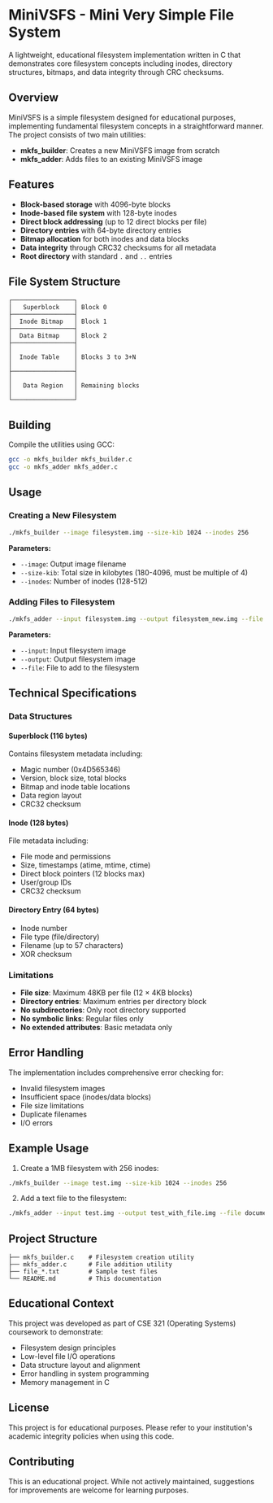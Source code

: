# MiniVSFS - Mini Very Simple File System

A lightweight, educational filesystem implementation written in C that demonstrates core filesystem concepts including inodes, directory structures, bitmaps, and data integrity through CRC checksums.

## Overview

MiniVSFS is a simple filesystem designed for educational purposes, implementing fundamental filesystem concepts in a straightforward manner. The project consists of two main utilities:

- **mkfs_builder**: Creates a new MiniVSFS image from scratch
- **mkfs_adder**: Adds files to an existing MiniVSFS image

## Features

- **Block-based storage** with 4096-byte blocks
- **Inode-based file system** with 128-byte inodes
- **Direct block addressing** (up to 12 direct blocks per file)
- **Directory entries** with 64-byte directory entries
- **Bitmap allocation** for both inodes and data blocks
- **Data integrity** through CRC32 checksums for all metadata
- **Root directory** with standard `.` and `..` entries

## File System Structure

```
┌─────────────────┐
│   Superblock    │ Block 0
├─────────────────┤
│  Inode Bitmap   │ Block 1
├─────────────────┤
│  Data Bitmap    │ Block 2
├─────────────────┤
│                 │
│  Inode Table    │ Blocks 3 to 3+N
│                 │
├─────────────────┤
│                 │
│   Data Region   │ Remaining blocks
│                 │
└─────────────────┘
```

## Building

Compile the utilities using GCC:

```bash
gcc -o mkfs_builder mkfs_builder.c
gcc -o mkfs_adder mkfs_adder.c
```

## Usage

### Creating a New Filesystem

```bash
./mkfs_builder --image filesystem.img --size-kib 1024 --inodes 256
```

**Parameters:**

- `--image`: Output image filename
- `--size-kib`: Total size in kilobytes (180-4096, must be multiple of 4)
- `--inodes`: Number of inodes (128-512)

### Adding Files to Filesystem

```bash
./mkfs_adder --input filesystem.img --output filesystem_new.img --file myfile.txt
```

**Parameters:**

- `--input`: Input filesystem image
- `--output`: Output filesystem image
- `--file`: File to add to the filesystem

## Technical Specifications

### Data Structures

#### Superblock (116 bytes)

Contains filesystem metadata including:

- Magic number (0x4D565346)
- Version, block size, total blocks
- Bitmap and inode table locations
- Data region layout
- CRC32 checksum

#### Inode (128 bytes)

File metadata including:

- File mode and permissions
- Size, timestamps (atime, mtime, ctime)
- Direct block pointers (12 blocks max)
- User/group IDs
- CRC32 checksum

#### Directory Entry (64 bytes)

- Inode number
- File type (file/directory)
- Filename (up to 57 characters)
- XOR checksum

### Limitations

- **File size**: Maximum 48KB per file (12 × 4KB blocks)
- **Directory entries**: Maximum entries per directory block
- **No subdirectories**: Only root directory supported
- **No symbolic links**: Regular files only
- **No extended attributes**: Basic metadata only

## Error Handling

The implementation includes comprehensive error checking for:

- Invalid filesystem images
- Insufficient space (inodes/data blocks)
- File size limitations
- Duplicate filenames
- I/O errors

## Example Usage

1. Create a 1MB filesystem with 256 inodes:

```bash
./mkfs_builder --image test.img --size-kib 1024 --inodes 256
```

2. Add a text file to the filesystem:

```bash
./mkfs_adder --input test.img --output test_with_file.img --file document.txt
```

## Project Structure

```
├── mkfs_builder.c    # Filesystem creation utility
├── mkfs_adder.c      # File addition utility
├── file_*.txt        # Sample test files
└── README.md         # This documentation
```

## Educational Context

This project was developed as part of CSE 321 (Operating Systems) coursework to demonstrate:

- Filesystem design principles
- Low-level file I/O operations
- Data structure layout and alignment
- Error handling in system programming
- Memory management in C

## License

This project is for educational purposes. Please refer to your institution's academic integrity policies when using this code.

## Contributing

This is an educational project. While not actively maintained, suggestions for improvements are welcome for learning purposes.
